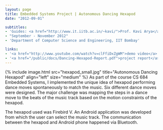 ```yaml
---
layout: page
title: Embedded Systems Project | Autonomous Dancing Hexapod
date: "2012-09-01"

subtitles:
- 'Guides: <a href="http://www.it.iitb.ac.in/~kavi/">Prof. Kavi Arya</a>, <a href="http://www.cse.iitb.ac.in/~krithi/">Prof. Krithi Ramamritham</a>'
- "September - November 2012"
- 'Department of Computer Science and Engineering, IIT Bombay'

links:
- '<a href="http://www.youtube.com/watch?v=clFfiDxZgWM">demo video</a>'
- '<a href="/public/docs/Dancing-Hexapod-Report.pdf">project report</a>'
---
```


{% include image.html src="hexapod_small.jpg" title="Autonomous Dancing Hexapod" align="left" size="medium" %}
As part of the course CS 684 Embedded Systems, I implemented the unique idea of hexapod performing dance moves spontaneously to match the music. Six different dance moves were designed. The major challenge was mapping the steps in a dance move to the beats of the music track based on the motion constraints of the hexapod.

The hexapod used was Firebird V. An Android application was developed from which the user can select the music track. The communication between the hexapod and Android phone happened via Bluetooth.
